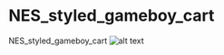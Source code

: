 # NES_styled_gameboy_cart
NES_styled_gameboy_cart
![alt text](https://github.com/facelessloser/NES_styled_gameboy_cart/blob/master/image.jpg?raw=true)
